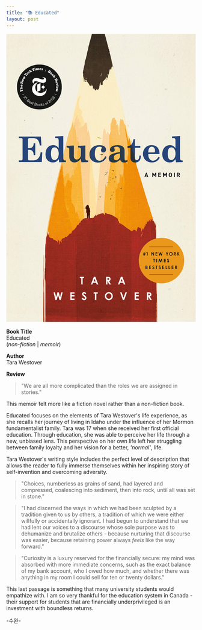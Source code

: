 ```yaml
---
title: "📚 Educated"
layout: post
---
```


![educated](/assets/educated.jpg)

**Book Title**   
Educated   
(_non-fiction_ | _memoir_)

**Author**   
Tara Westover

**Review**   
> "We are all more complicated than the roles we are assigned in stories."   

This memoir felt more like a fiction novel rather than a non-fiction book.   

Educated focuses on the elements of Tara Westover's life experience, as she recalls her journey of living in Idaho 
under the influence of her Mormon fundamentalist family. Tara was 17 when she received her first official education. 
Through education, she was able to perceive her life through a new, unbiased lens.
This perspective on her own life left her struggling between family loyalty and her vision for a better, _'normal'_, life. 

Tara Westover's writing style includes the perfect level of description that allows the 
reader to fully immerse themselves within her inspiring story of self-invention and overcoming adversity.

> "Choices, numberless as grains of sand, had layered and compressed, coalescing into sediment, then into rock, until all was set in stone."

> "I had discerned the ways in which we had been sculpted by a tradition given to us by others, a tradition of which we were either
> willfully or accidentally ignorant. I had begun to understand that we had lent our voices to a discourse whose sole purpose was to 
> dehumanize and brutalize others - because nurturing that discourse was easier, because retaining power always _feels_ like the way forward."

> "Curiosity is a luxury reserved for the financially secure: my mind was absorbed with more immediate concerns, such as the exact balance of my bank account,
> who I owed how much, and whether there was anything in my room I could sell for ten or twenty dollars."

This last passage is something that many university students would empathize with. 
I am so very thankful for the education system in Canada - their support for students that are financially underprivileged is an investment with boundless returns.


-수완-



